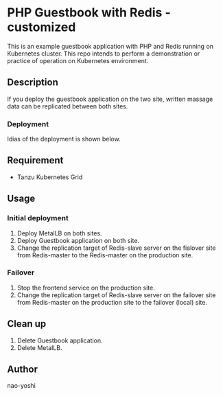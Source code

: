 # PHP Guestbook with Redis - customized
This is an example guestbook application with PHP and Redis running on Kubernetes cluster. This repo intends to perform a demonstration or practice of operation on Kubernetes environment.

## Description
If you deploy the guestbook application on the two site, written massage data can be replicated between both sites.

### Deployment
Idias of the deployment is shown below.



## Requirement
- Tanzu Kubernetes Grid

## Usage
### Initial deployment
1. Deploy MetalLB on both sites.
2. Deploy Guestbook application on both site.
3. Change the replication target of Redis-slave server on the fialover site from Redis-master to the Redis-master on the production site.

### Failover
1. Stop the frontend service on the production site.
2. Change the replication target of Redis-slave server on the failover site from Redis-master on the production site to the failover (local) site.

## Clean up
1. Delete Guestbook application.
2. Delete MetalLB.

## Author
nao-yoshi
